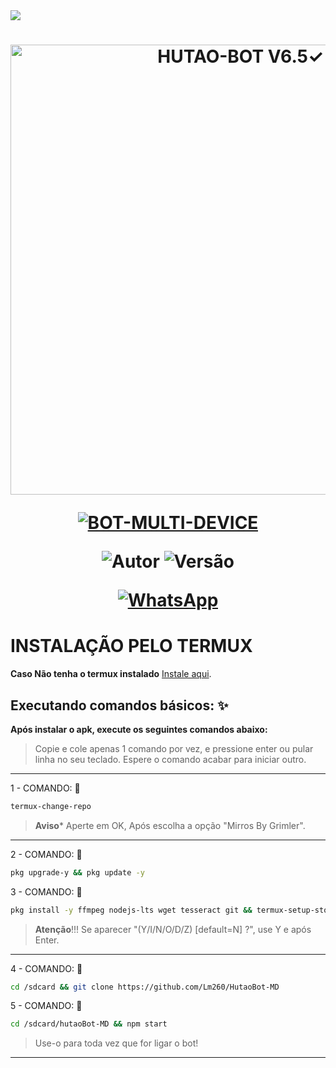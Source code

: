 <img src="https://readme-typing-svg.herokuapp.com/?font=mono&size=30&duration=4000&color=836FFF&center=falso&vCenter=falso&lines=𝐻𝑢𝑡𝑎𝑜+𝐵𝑜𝑡+𝑀𝐷✰+V6.5✓;𝐁𝐎𝐓+𝐌𝐔𝐋𝐓𝐈+𝐃𝐄𝐕𝐈𝐂𝐄;✰✰✰✰✰">      

<h1 align="center">
<p>
<img src= "https://telegra.ph/file/9995a29f1d349be4495a0.jpg" alt="HUTAO-BOT V6.5✓" width="720">
</p>

<p align="center">
<a href="#"><img title="BOT-MULTI-DEVICE" src="https://img.shields.io/badge/BOT•MULTI•DEVICE-blue?&style=for-the-badge"></a>
</p>

<p align="center">
<img title="Autor" src="https://img.shields.io/badge/Autor-@Lm-orange.svg?style=for-the-badge&logo=github"></a>
<img title="Versão" src="https://img.shields.io/badge/Versão-6.5.2-orange.svg?style=for-the-badge&logo=github"></a>
</p>

<div align="center">
  
[![WhatsApp](https://img.shields.io/badge/Suporte-25D366?style=for-the-badge&logo=whatsapp&logoColor=white)](https://chat.whatsapp.com/JZQo3kwQLZI58kf5EcOgDZ)
</div>

# INSTALAÇÃO PELO TERMUX

**Caso Não tenha o termux instalado**
[Instale aqui](https://www.mediafire.com/file/0npdmv51pnttps0/com.termux_0.119.1-119_minAPI21(arm64-v8a,armeabi-v7a,x86,x86_64)(nodpi)_apkmirror.com.apk/file).

## Executando comandos básicos: ✨

**Após instalar o apk, execute os seguintes comandos abaixo:**

> Copie e cole apenas 1 comando por vez, e pressione enter ou pular linha no seu teclado.
> Espere o comando acabar para iniciar outro. 
------------------
1 - COMANDO: 🌸
````bash
termux-change-repo
````
> **Aviso*** Aperte em OK, Após escolha a opção "Mirros By Grimler".
------------------
2 - COMANDO: 🌸
````bash
pkg upgrade-y && pkg update -y
````
3 - COMANDO: 🌸
````bash
pkg install -y ffmpeg nodejs-lts wget tesseract git && termux-setup-storage
````
> **Atenção**!!!
> Se aparecer "(Y/I/N/O/D/Z) [default=N] ?", use Y e após Enter.
------------------
4 - COMANDO: 🌸
````bash
cd /sdcard && git clone https://github.com/Lm260/HutaoBot-MD
````
5 - COMANDO: 🌸
````bash
cd /sdcard/hutaoBot-MD && npm start
````
> Use-o para toda vez que for ligar o bot!
------------------